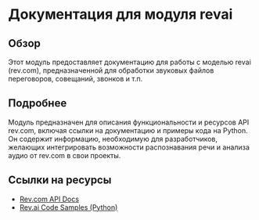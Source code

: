 # Документация для модуля revai

## Обзор

Этот модуль предоставляет документацию для работы с моделью revai (rev.com), предназначенной для обработки звуковых файлов переговоров, совещаний, звонков и т.п.

## Подробнее

Модуль предназначен для описания функциональности и ресурсов API rev.com, включая ссылки на документацию и примеры кода на Python. Он содержит информацию, необходимую для разработчиков, желающих интегрировать возможности распознавания речи и анализа аудио от rev.com в свои проекты.

## Ссылки на ресурсы

- [Rev.com API Docs](https://www.rev.com/api/docs)
- [Rev.ai Code Samples (Python)](https://docs.rev.ai/resources/code-samples/python/)
